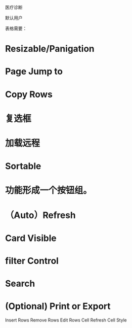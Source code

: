 医疗诊断

默认用户

表格需要：
# Resizable/Panigation
# Page Jump to
# Copy Rows
# 复选框
# 加载远程
# Sortable
# 功能形成一个按钮组。
# （Auto）Refresh
# Card Visible
# filter Control
# Search

# (Optional) Print or Export


Insert Rows
Remove Rows
Edit Rows
Cell Refresh
Cell Style